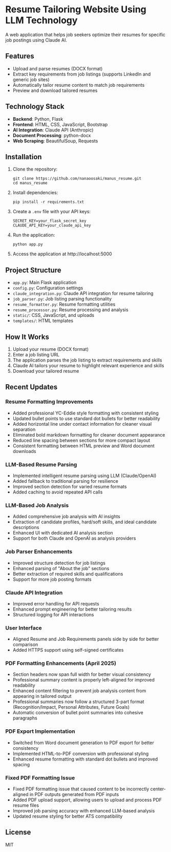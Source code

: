 # Resume Tailoring Website Using LLM Technology

A web application that helps job seekers optimize their resumes for specific job postings using Claude AI.

## Features

- Upload and parse resumes (DOCX format)
- Extract key requirements from job listings (supports LinkedIn and generic job sites)
- Automatically tailor resume content to match job requirements
- Preview and download tailored resumes

## Technology Stack

- **Backend**: Python, Flask
- **Frontend**: HTML, CSS, JavaScript, Bootstrap
- **AI Integration**: Claude API (Anthropic)
- **Document Processing**: python-docx
- **Web Scraping**: BeautifulSoup, Requests

## Installation

1. Clone the repository:
   ```
   git clone https://github.com/nanaoosaki/manus_resume.git
   cd manus_resume
   ```

2. Install dependencies:
   ```
   pip install -r requirements.txt
   ```

3. Create a `.env` file with your API keys:
   ```
   SECRET_KEY=your_flask_secret_key
   CLAUDE_API_KEY=your_claude_api_key
   ```

4. Run the application:
   ```
   python app.py
   ```

5. Access the application at http://localhost:5000

## Project Structure

- `app.py`: Main Flask application
- `config.py`: Configuration settings
- `claude_integration.py`: Claude API integration for resume tailoring
- `job_parser.py`: Job listing parsing functionality
- `resume_formatter.py`: Resume formatting utilities
- `resume_processor.py`: Resume processing and analysis
- `static/`: CSS, JavaScript, and uploads
- `templates/`: HTML templates

## How It Works

1. Upload your resume (DOCX format)
2. Enter a job listing URL
3. The application parses the job listing to extract requirements and skills
4. Claude AI tailors your resume to highlight relevant experience and skills
5. Download your tailored resume

## Recent Updates

### Resume Formatting Improvements
- Added professional YC-Eddie style formatting with consistent styling
- Updated bullet points to use standard dot bullets for better readability
- Added horizontal line under contact information for cleaner visual separation
- Eliminated bold markdown formatting for cleaner document appearance
- Reduced line spacing between sections for more compact layout
- Consistent formatting between HTML preview and Word document downloads

### LLM-Based Resume Parsing
- Implemented intelligent resume parsing using LLM (Claude/OpenAI)
- Added fallback to traditional parsing for resilience
- Improved section detection for varied resume formats
- Added caching to avoid repeated API calls

### LLM-Based Job Analysis
- Added comprehensive job analysis with AI insights
- Extraction of candidate profiles, hard/soft skills, and ideal candidate descriptions
- Enhanced UI with dedicated AI analysis section
- Support for both Claude and OpenAI as analysis providers

### Job Parser Enhancements
- Improved structure detection for job listings
- Enhanced parsing of "About the job" sections
- Better extraction of required skills and qualifications
- Support for more job posting formats

### Claude API Integration
- Improved error handling for API requests
- Enhanced prompt engineering for better tailoring results
- Structured logging for API interactions

### User Interface
- Aligned Resume and Job Requirements panels side by side for better comparison
- Added HTTPS support using self-signed certificates

### PDF Formatting Enhancements (April 2025)
- Section headers now span full width for better visual consistency
- Professional summary content is properly left-aligned for improved readability
- Enhanced content filtering to prevent job analysis content from appearing in tailored output
- Professional summaries now follow a structured 3-part format (Recognition/Impact, Personal Attributes, Future Goals)
- Automatic conversion of bullet point summaries into cohesive paragraphs

### PDF Export Implementation
- Switched from Word document generation to PDF export for better consistency
- Implemented HTML-to-PDF conversion with professional styling
- Enhanced resume formatting with standard dot bullets and improved spacing

### Fixed PDF Formatting Issue
- Fixed PDF formatting issue that caused content to be incorrectly center-aligned in PDF outputs generated from PDF inputs
- Added PDF upload support, allowing users to upload and process PDF resume files
- Improved job parsing accuracy with enhanced LLM-based analysis
- Updated resume styling for better ATS compatibility

## License

MIT 